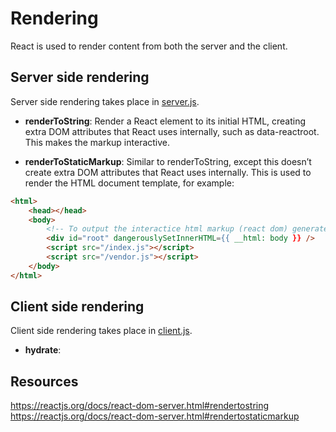 # Rendering
React is used to render content from both the server and the client.

## Server side rendering
Server side rendering takes place in [server.js](../src/server.js).

- **renderToString**: Render a React element to its initial HTML, creating extra DOM attributes that React uses internally, such as data-reactroot. This makes the markup interactive.

- **renderToStaticMarkup**: Similar to renderToString, except this doesn’t create extra DOM attributes that React uses internally. This is used to render the HTML document template, for example:

```html
<html>
    <head></head>
    <body>
        <!-- To output the interactice html markup (react dom) generated using renderToString -->
        <div id="root" dangerouslySetInnerHTML={{ __html: body }} />
        <script src="/index.js"></script>
        <script src="/vendor.js"></script>
    </body>
</html>
```

## Client side rendering
Client side rendering takes place in [client.js](../src/client.js).

- **hydrate**:

## Resources
https://reactjs.org/docs/react-dom-server.html#rendertostring
https://reactjs.org/docs/react-dom-server.html#rendertostaticmarkup
